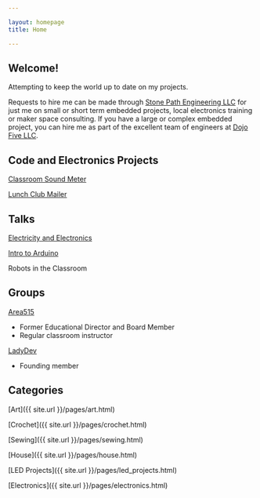```yaml
---

layout: homepage
title: Home

---
```


## Welcome! 

Attempting to keep the world up to date on my projects. 

Requests to hire me can be made through [Stone Path Engineering LLC](https://stone-path-engineering.github.io/) for just me on small or short term embedded projects, local electronics training or maker space consulting. If you have a large or complex embedded project, you can hire me as part of the excellent team of engineers at [Dojo Five LLC](https://dojofive.com/). 

## Code and Electronics Projects

[Classroom Sound Meter](https://github.com/baileysage/ClassroomSoundMeter)
 
[Lunch Club Mailer](https://github.com/baileysage/LunchClubMailer)
 
## Talks
[Electricity and Electronics](https://github.com/baileysage/ElectricityAndElectronicsSlides)

[Intro to Arduino](https://github.com/baileysage/IntroToArduinoSlides)

Robots in the Classroom
 
## Groups

[Area515](https://area515.org)
 - Former Educational Director and Board Member
 - Regular classroom instructor

[LadyDev](https://ladydev.org/)
 - Founding member

## Categories

[Art]({{ site.url }}/pages/art.html)

[Crochet]({{ site.url }}/pages/crochet.html)

[Sewing]({{ site.url }}/pages/sewing.html)

[House]({{ site.url }}/pages/house.html)

[LED Projects]({{ site.url }}/pages/led_projects.html)

[Electronics]({{ site.url }}/pages/electronics.html)
